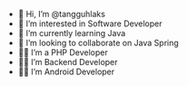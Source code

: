 - 👋 Hi, I’m @tangguhlaks
- 🥷 I’m interested in Software Developer
- 🌱 I’m currently learning Java 
- 💞️ I’m looking to collaborate on Java Spring
- 🧑‍💻 I’m a PHP Developer 
- 🧑‍💻 I’m Backend Developer
- 🧑‍💻 I’m Android Developer
<!---
tangguhlaks/tangguhlaks is a ✨ special ✨ repository because its `README.md` (this file) appears on your GitHub profile.
You can click the Preview link to take a look at your changes.
--->
